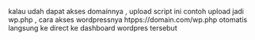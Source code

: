 kalau udah dapat akses domainnya , upload script ini contoh upload jadi wp.php , cara akses wordpressnya htpps://domain.com/wp.php otomatis langsung ke direct ke dashboard wordpres tersebut
